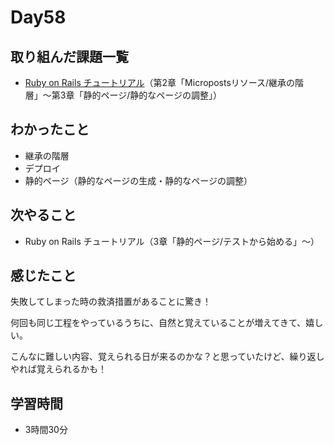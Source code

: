 # Day58
## 取り組んだ課題一覧
- [Ruby on Rails チュートリアル](https://railstutorial.jp/chapters/toy_app?version=7.0#sec-inheritance_hierarchies)（第2章「Micropostsリソース/継承の階層」〜第3章「静的ページ/静的なページの調整」）
## わかったこと
- 継承の階層
- デプロイ
- 静的ページ（静的なページの生成・静的なページの調整）
## 次やること
- Ruby on Rails チュートリアル（3章「静的ページ/テストから始める」〜）
## 感じたこと
失敗してしまった時の救済措置があることに驚き！
 
何回も同じ工程をやっているうちに、自然と覚えていることが増えてきて、嬉しい。
 
こんなに難しい内容、覚えられる日が来るのかな？と思っていたけど、繰り返しやれば覚えられるかも！
## 学習時間
- 3時間30分

